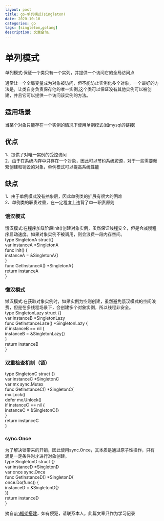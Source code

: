 ```yaml
---
layout: post
title: go-单列模式(singleton)
date: 2020-10-10
categories: go
tags: [singleton,golang]
description: 文章金句。 
---
```

# 单列模式 #
单列模式:保证一个类只有一个实列，并提供一个访问它的全局访问点<br>

通常让一个全局变量成为对象被访问，但不能防止实例化多个对象，一个最好的方法是，让类自身负责保存他的唯一实例,这个类可以保证没有其他实例可以被创建，并且它可以提供一个访问该实例的方法。<br>


## 适用场景 ##
当某个对象只能存在一个实例的情况下使用单例模式(如mysql的链接)
## 优点 ##
1、提供了对唯一实例的受控访问<br>
2、由于在系统内存中只存在一个对象，因此可以节约系统资源，对于一些需要频繁创建和销毁的对象，单例模式可以提高系统性能<br>
## 缺点 ##
1、由于单例模式没有抽象层，因此单例类的扩展有很大的困难 <br>
2、单例类的职责过重，在一定程度上违背了单一职责原则 <br>
### 饿汉模式 ###
饿汉模式:在程序加载阶段init()创建对象实例，虽然保证线程安全，但是会减慢程序启动速度。如果对象实例不被调用，则会浪费一段内存空间。<br>
type SingletonA struct{} <br>
var instanceA *SingletonA <br>
func init() { <br>
instanceA = &SingletonA{} <br>
}<br>
func GetInstanceA() *SingletonA{ <br>
    return instanceA <br>
} <br>
### 懒汉模式 ###
懒汉模式:在获取对象实例时，如果实例为空则创建，虽然避免饿汉模式的空间浪费，但是在多线程场景下，会创建多个对象实例，所以线程非安全。<br>
type SingletonLazy struct {} <br>
var instanceB *SingletonLazy <br>
func GetInstanceLaze() *SingletonLazy { <br>
	if instanceB == nil { <br>
		instanceB = &SingletonLazy{} <br>
	} <br>
	return instanceB <br>
} <br>
### 双重检查机制（锁） ###
type SingletonC struct {} <br>
var instanceC *SingletonC <br>
var mx sync.Mutex <br>
func GetInstanceC() *SingletonC{ <br>
	mx.Lock() <br>
	defer mx.Unlock() <br>
	if instanceC == nil { <br>
		instanceC = &SingletonC{} <br>
	} <br>
	return instanceC <br>
} <br>
### sync.Once ###
为了解决锁带来的开销，因此使用sync.Once，其本质是通过原子性操作，只有满足一定条件时才进行对象创建。<br>
type SingletonD struct {} <br>
var instanceD *SingletonD <br>
var once sync.Once <br>
func GetInstanceD() *SingletonD{ <br>
	once.Do(func() { <br>
		instanceD = &SingletonD{} <br>
	}) <br>
	return instanceD <br>
} <br>

摘自[gin框架搭建](https://studygolang.com/subject/194)，如有侵犯，请联系本人，此篇文章只作为学习记录